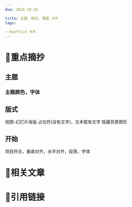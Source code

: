 ```yaml
---
due: 2023-10-24 

title: 主题、样式、母版_卡片
tags:
 
- msoffice 卡片
---
```

# 🍎重点摘抄

## 主题
### 主题颜色，字体

## 版式
视图-幻灯片母版
占位符(没有文字)，文本框有文字
隐藏背景图形

## 开始
项目符合，垂直对齐，水平对齐，段落，字体

# 📒相关文章




# 🍏引用链接

